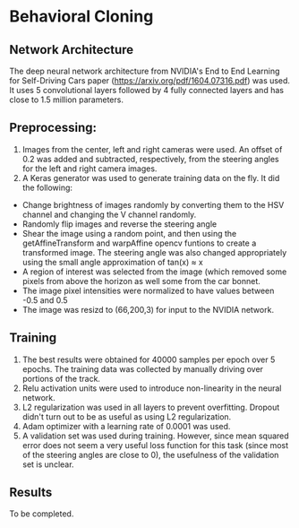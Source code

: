 ﻿# Behavioral Cloning

## Network Architecture
The deep neural network architecture from NVIDIA's End to End Learning for Self-Driving Cars paper (https://arxiv.org/pdf/1604.07316.pdf) was used. It uses 5 convolutional layers followed by 4 fully connected layers and has close to 1.5 million parameters.

## Preprocessing:
1. Images from the center, left and right cameras were used. An offset of 0.2 was added and subtracted, respectively, from the steering angles for the left and right camera images.
2. A Keras generator was used to generate training data on the fly. It did the following:
  * Change brightness of images randomly by converting them to the HSV channel and changing the V channel randomly.
  * Randomly flip images and reverse the steering angle
  * Shear the image using a random point, and then using the getAffineTransform and warpAffine opencv funtions to create a transformed image. The steering angle was also changed appropriately using the small angle approximation of tan(x) ≈ x
  * A region of interest was selected from the image (which removed some pixels from above the horizon as well some from the car bonnet.
  * The image pixel intensities were normalized to have values between -0.5 and 0.5
  * The image was resizd to (66,200,3) for input to the NVIDIA network.
  
## Training
1. The best results were obtained for 40000 samples per epoch over 5 epochs. The training data was collected by manually driving over portions of the track.
2. Relu activation units were used to introduce non-linearity in the neural network.
3. L2 regularization was used in all layers to prevent overfitting. Dropout didn't turn out to be as useful as using L2 regularization.
4. Adam optimizer with a learning rate of 0.0001 was used. 
5. A validation set was used during training. However, since mean squared error does not seem a very useful loss function for this task (since most of the steering angles are close to 0), the usefulness of the validation set is unclear.

## Results
 To be completed.
